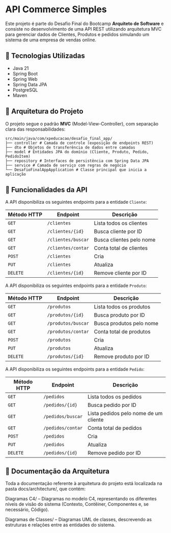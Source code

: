 # API Commerce Simples

Este projeto é parte do Desafio Final do Bootcamp **Arquiteto de Software** e consiste no desenvolvimento de uma API REST utilizando arquitetura MVC para gerenciar dados de Clientes, Produtos e pedidos simulando um sistema de uma empresa de vendas online.

## 🔧 Tecnologias Utilizadas

- Java 21
- Spring Boot
- Spring Web
- Spring Data JPA
- PostgreSQL
- Maven

## 📐 Arquitetura do Projeto

O projeto segue o padrão **MVC** (Model-View-Controller), com separação clara das responsabilidades:

```
src/main/java/com/xpeducacao/desafio_final_app/
├── controller # Camada de controle (exposição de endpoints REST)
├── dto # Objetos de transferência de dados entre camadas
├── model # Entidades JPA do domínio (Cliente, Produto, Pedido, PedidoItem)
├── repository # Interfaces de persistência com Spring Data JPA
├── service # Camada de serviço com regras de negócio
└── DesafioFinalAppApplication # Classe principal que inicia a aplicação
```

## 🧩 Funcionalidades da API

A API disponibiliza os seguintes endpoints para a entidade `Cliente`:

| Método HTTP | Endpoint                 | Descrição                           |
|-------------|--------------------------|-------------------------------------|
| `GET`       | `/clientes`              | Lista todos os clientes             |
| `GET`       | `/clientes/{id}`         | Busca cliente por ID                |
| `GET`       | `/clientes/buscar`       | Busca clientes pelo nome            |
| `GET`       | `/clientes/contar`       | Conta total de clientes             |
| `POST`      | `/clientes`              | Cria                                |
| `PUT`       | `/clientes`              | Atualiza                            |
| `DELETE`    | `/clientes/{id}`         | Remove cliente por ID               |

A API disponibiliza os seguintes endpoints para a entidade `Produto`:

| Método HTTP | Endpoint                 | Descrição                           |
|-------------|--------------------------|-------------------------------------|
| `GET`       | `/produtos`              | Lista todos os produtos             |
| `GET`       | `/produtos/{id}`         | Busca produto por ID                |
| `GET`       | `/produtos/buscar`       | Busca produtos pelo nome            |
| `GET`       | `/produtos/contar`       | Conta total de produtos             |
| `POST`      | `/produtos`              | Cria                                |
| `PUT`       | `/produtos`              | Atualiza                            |
| `DELETE`    | `/produtos/{id}`         | Remove produto por ID               |

A API disponibiliza os seguintes endpoints para a entidade `Pedido`:

| Método HTTP | Endpoint                     | Descrição                                 |
|-------------|------------------------------|-------------------------------------------|
| `GET`       | `/pedidos`                   | Lista todos os pedidos                    |
| `GET`       | `/pedidos/{id}`              | Busca pedido por ID                       |
| `GET`       | `/pedidos/buscar`            | Lista pedidos pelo nome de um cliente     |
| `GET`       | `/pedidos/contar`            | Conta total de pedidos                    |
| `POST`      | `/pedidos`                   | Cria                                      |
| `PUT`       | `/pedidos`                   | Atualiza                                  |
| `DELETE`    | `/pedidos/{id}`              | Remove pedido por ID                      |

## 📂 Documentação da Arquitetura
Toda a documentação referente à arquitetura do projeto está localizada na pasta docs/architecture/, que contém:

Diagramas C4/ – Diagramas no modelo C4, representando os diferentes níveis de visão do sistema (Contexto, Contêiner, Componentes e, se necessário, Código).

Diagramas de Classes/ – Diagramas UML de classes, descrevendo as estruturas e relações entre as entidades do sistema.
